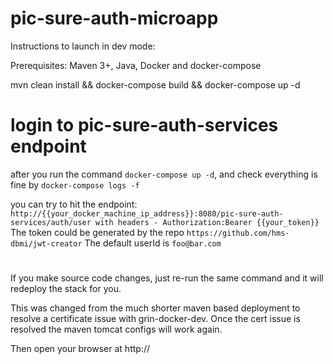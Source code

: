# pic-sure-auth-microapp

Instructions to launch in dev mode:

Prerequisites: Maven 3+, Java, Docker and docker-compose

mvn clean install && docker-compose build && docker-compose up -d

# login to pic-sure-auth-services endpoint
after you run the command `docker-compose up -d`, and check everything is fine by `docker-compose logs -f`

you can try to hit the endpoint: `http://{{your_docker_machine_ip_address}}:8080/pic-sure-auth-services/auth/user
with headers - Authorization:Bearer {{your_token}}`
The token could be generated by the repo `https://github.com/hms-dbmi/jwt-creator`
The default userId is `foo@bar.com`

#
If you make source code changes, just re-run the same command and it will redeploy the stack for you.

This was changed from the much shorter maven based deployment to resolve a certificate issue with grin-docker-dev. Once the cert issue is resolved the maven tomcat configs will work again.

Then open your browser at http://<your docker-machine ip>


